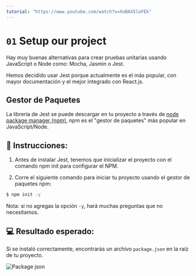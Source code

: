 ```yaml
---
tutorial: "https://www.youtube.com/watch?v=XoBAX5loFEk"
---
```


# `01` Setup our project

Hay muy buenas alternativas para crear pruebas unitarias usando JavaScript o Node como: Mocha, Jasmin o Jest.

Hemos decidido usar Jest porque actualmente es el más popular, con mayor documentación y el mejor integrado con React.js.


## Gestor de Paquetes

La librería de Jest se puede descargar en tu proyecto a través de [node package manager (npm)](https://npmjs.com), npm es el "gestor de paquetes" más popular en JavaScript/Node.

## 📝 Instrucciones:

1. Antes de instalar Jest, tenemos que inicializar el proyecto con el comando npm init para configurar el NPM.

2. Corre el siguiente comando para iniciar tu proyecto usando el gestor de paquetes npm:

```bash
$ npm init -y
```

Nota: si no agregas la opción `-y`, hará muchas preguntas que no necesitamos.

## 💻 Resultado esperado:

Si se instaló correctamente, encontrarás un archivo `package.json` en la raíz de tu proyecto.

![Package json](../../assets/package.png)
